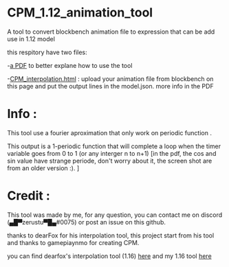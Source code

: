 # CPM_1.12_animation_tool
A tool to convert blockbench animation file to expression that can be add use in 1.12 model

this respitory have two files:

-[a PDF](https://github.com/zerustu/CPM_1.12_animation_tool/blob/main/how%20to%20use%201.12%20CPM%20interpolation.pdf) to better explane how to use the tool

-[CPM_interpolation.html](https://zerustu.github.io/CPM_1.12_animation_tool/CPM_interpolation_1.12.html) : upload your animation file from blockbench on this page and put the output lines in the model.json. more info in the PDF

# Info :
This tool use a fourier aproximation that only work on periodic function .

This output is a 1-periodic function that will complete a loop when the timer variable goes from 0 to 1 (or any interger n to n+1)
[in the pdf, the cos and sin value have strange periode, don't worry about it, the screen shot are from an older version :). ]

# Credit :
This tool was made by me, for any question, you can contact me on discord (▄█▀zerustu▀█▄#0075) or post an issue on this github.

thanks to dearFox for his interpolation tool, this project start from his tool
and thanks to gamepiaynmo for creating CPM.

you can find dearfox's interpolation tool (1.16) [here](https://github.com/DearFox/cpm-tools) and my 1.16 tool [here](https://github.com/zerustu/CPM_catmull_rom_interpolation)
